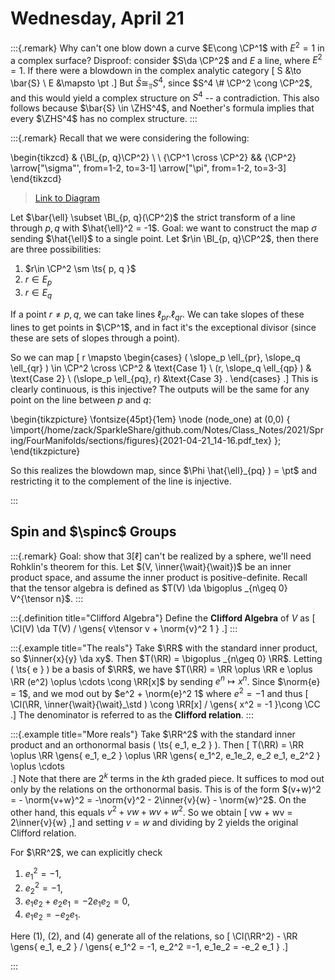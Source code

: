 # Wednesday, April 21

:::{.remark}
Why can't one blow down a curve $E\cong \CP^1$ with $E^2 = 1$ in a complex surface?
Disproof: consider $S\da \CP^2$ and $E$ a line, where $E^2 = 1$.
If there were a blowdown in the complex analytic category
\[
S &\to \bar{S} \\
E &\mapsto \pt
.\]
But $\bar{S} \cong_\Top S^4$, since $S^4 \# \CP^2 \cong \CP^2$, and this would yield a complex structure on $S^4$ -- a contradiction.
This also follows because $\bar{S} \in \ZHS^4$, and Noether's formula implies that every $\ZHS^4$ has no complex structure.
:::

:::{.remark}
Recall that we were considering the following:

\begin{tikzcd}
	& {\Bl_{p, q}\CP^2} \\
	\\
	{\CP^1 \cross \CP^2} && {\CP^2}
	\arrow["\sigma"', from=1-2, to=3-1]
	\arrow["\pi", from=1-2, to=3-3]
\end{tikzcd}

> [Link to Diagram](https://q.uiver.app/?q=WzAsMyxbMSwwLCJcXEJsX3twLCBxfVxcQ1BeMiJdLFsyLDIsIlxcQ1BeMiJdLFswLDIsIlxcQ1BeMSBcXGNyb3NzIFxcQ1BeMSJdLFswLDIsIlxcc2lnbWEiLDJdLFswLDEsIlxccGkiXV0=)

Let $\bar{\ell} \subset \Bl_{p, q}(\CP^2)$ the strict transform of a line through $p, q$ with $\hat{\ell}^2 = -1$.
Goal: we want to construct the map $\sigma$ sending $\hat{\ell}$ to a single point.
Let $r\in \Bl_{p, q}\CP^2$, then there are three possibilities:

1. $r\in \CP^2 \sm \ts{ p, q }$
2. $r\in E_p$
3. $r\in E_q$

If a point $r \neq p, q$, we can take lines $\ell_{pr}. \ell_{qr}$.
We can take slopes of these lines to get points in $\CP^1$, and in fact it's the exceptional divisor (since these are sets of slopes through a point).

So we can map
\[
r \mapsto 
\begin{cases}
( \slope_p \ell_{pr}, \slope_q \ell_{qr} ) \in \CP^2 \cross \CP^2
& \text{Case 1}
\\
(r, \slope_q \ell_{qp} ) 
& \text{Case 2}
\\
(\slope_p \ell_{pq}, r)
&\text{Case 3}
.
\end{cases}
.\]
This is clearly continuous, is this injective?
The outputs will be the same for any point on the line between $p$ and $q$:

\begin{tikzpicture}
\fontsize{45pt}{1em} 
\node (node_one) at (0,0) { \import{/home/zack/SparkleShare/github.com/Notes/Class_Notes/2021/Spring/FourManifolds/sections/figures}{2021-04-21_14-16.pdf_tex} };
\end{tikzpicture}

So this realizes the blowdown map, since $\Phi \hat{\ell}_{pq} ) = \pt$ and restricting it to  the complement of the line is injective.

:::

## Spin and $\spinc$ Groups


:::{.remark}
Goal: show that $3[\ell]$ can't be realized by a sphere, we'll need Rohklin's theorem for this.
Let $(V, \inner{\wait}{\wait})$ be an inner product space, and assume the inner product is positive-definite.
Recall that the tensor algebra is defined as $T(V) \da \bigoplus _{n\geq 0} V^{\tensor n}$.
:::


:::{.definition title="Clifford Algebra"}
Define the **Clifford Algebra** of $V$ as
\[
\Cl(V) \da T(V) / \gens{ v\tensor v + \norm{v}^2 1 } 
.\]
:::


:::{.example title="The reals"}
Take $\RR$ with the standard inner product, so $\inner{x}{y} \da xy$.
Then $T(\RR) = \bigoplus _{n\geq 0} \RR$.
Letting \( \ts{ e } \) be a basis of $\RR$, we have $T(\RR) = \RR \oplus \RR e \oplus \RR (e^2) \oplus \cdots \cong \RR[x]$ by sending $e^n\mapsto x^n$.
Since $\norm{e} = 1$, and we mod out by $e^2 + \norm{e}^2 1$ where $e^2 = -1$ and thus
\[
\Cl(\RR, \inner{\wait}{\wait}_\std ) \cong \RR[x] / \gens{ x^2 = -1 }\cong \CC 
.\]
The denominator is referred to as the **Clifford relation**.
:::


:::{.example title="More reals"}
Take $\RR^2$ with the standard inner product and an orthonormal basis  \( \ts{ e_1, e_2 } \).
Then
\[
T(\RR) = \RR \oplus \RR \gens{ e_1, e_2 } \oplus \RR \gens{ e_1^2, e_1e_2, e_2 e_1, e_2^2 } \oplus \cdots  
.\]
Note that there are $2^k$ terms in the $k$th graded piece.
It suffices to mod out only by the relations on the orthonormal basis.
This is of the form $(v+w)^2 = - \norm{v+w}^2 = -\norm{v}^2 - 2\inner{v}{w} - \norm{w}^2$. 
On the other hand, this equals $v^2 + vw + wv + w^2$.
So we obtain
\[
vw + wv = 2\inner{v}{w}
,\]
and setting $v=w$ and dividing by 2 yields the original Clifford relation.

For $\RR^2$, we can explicitly check

1. $e_1^2 = -1$,
2. $e_2^2 = -1$,
3. $e_1e_2 + e_2 e_1 = -2e_1 e_2 = 0$,
4. $e_1 e_2 = -e_2 e_1$.

Here (1), (2), and (4) generate all of the relations, so
\[
\Cl(\RR^2) - \RR \gens{ e_1, e_2 } / \gens{ e_1^2 = -1, e_2^2 =-1, e_1e_2 = -e_2 e_1 } 
.\]



:::





